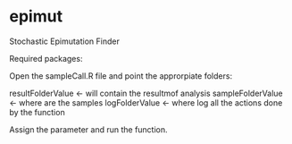 # epimut
Stochastic Epimutation Finder 

Required packages:

Open the sampleCall.R file and point the approrpiate folders:

resultFolderValue <- will contain the resultmof analysis
sampleFolderValue <- where are the samples
logFolderValue <- where log all the actions done by the function

Assign the parameter and run the function.
